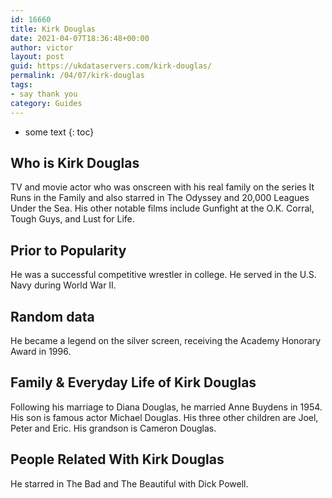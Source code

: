 ```yaml
---
id: 16660
title: Kirk Douglas
date: 2021-04-07T18:36:48+00:00
author: victor
layout: post
guid: https://ukdataservers.com/kirk-douglas/
permalink: /04/07/kirk-douglas
tags:
- say thank you
category: Guides
---
```


* some text
{: toc}


## Who is Kirk Douglas



TV and movie actor who was onscreen with his real family on the series It Runs in the Family and also starred in The Odyssey and 20,000 Leagues Under the Sea. His other notable films include Gunfight at the O.K. Corral, Tough Guys, and Lust for Life.

                
                
                
## Prior to Popularity



He was a successful competitive wrestler in college. He served in the U.S. Navy during World War II.

                
                
                
## Random data



He became a legend on the silver screen, receiving the Academy Honorary Award in 1996.

                
                
                
## Family & Everyday Life of Kirk Douglas



Following his marriage to Diana Douglas, he married Anne Buydens in 1954. His son is famous actor Michael Douglas. His three other children are Joel, Peter and Eric. His grandson is Cameron Douglas.

                
                
                
## People Related With Kirk Douglas



He starred in The Bad and The Beautiful with Dick Powell.

                
              
            
          
          
          